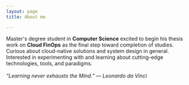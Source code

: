 ```yaml
---
layout: page
title: About me

---
```

Master's degree student in **Computer Science** excited to begin his thesis work on **Cloud FinOps** as the final step toward completion of studies.
Curious about cloud-native solutions and system design in general. Interested in experimenting with and learning about cutting-edge technologies, tools, and paradigms.
<br><br>
<i>“Learning never exhausts the Mind.” — Leonardo da Vinci</i>
